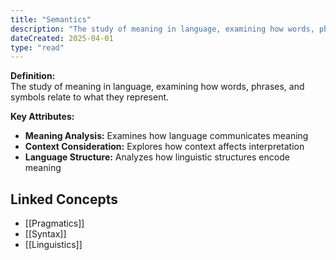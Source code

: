 ```yaml
---
title: "Semantics"
description: "The study of meaning in language, examining how words, phrases, and symbols relate to what they represent."
dateCreated: 2025-04-01
type: "read"
---
```


**Definition:**  
The study of meaning in language, examining how words, phrases, and symbols relate to what they represent.

**Key Attributes:**  
- **Meaning Analysis:** Examines how language communicates meaning  
- **Context Consideration:** Explores how context affects interpretation  
- **Language Structure:** Analyzes how linguistic structures encode meaning

## Linked Concepts
- [[Pragmatics]]
- [[Syntax]]
- [[Linguistics]]
